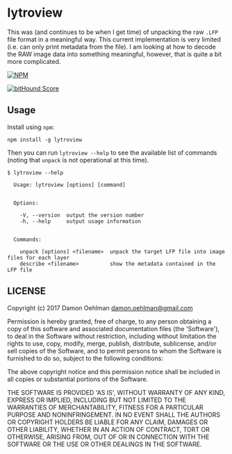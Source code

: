 # lytroview

This was (and continues to be when I get time) of unpacking the raw `.LFP` file format in a meaningful way. This current implementation is very limited (i.e. can only print metadata from the file).  I am looking at how to decode the RAW image data into something meaningful, however, that is quite a bit more complicated.

[![NPM](https://nodei.co/npm/lytroview.png)](https://nodei.co/npm/lytroview/)

[![bitHound Score](https://www.bithound.io/github/DamonOehlman/lytroview/badges/score.svg)](https://www.bithound.io/github/DamonOehlman/lytroview)

## Usage

Install using `npm`:

```
npm install -g lytroview
```

Then you can run `lytroview --help` to see the available list of commands (noting that `unpack` is not operational at this time).

```
$ lytroview --help

  Usage: lytroview [options] [command]


  Options:

    -V, --version  output the version number
    -h, --help     output usage information


  Commands:

    unpack [options] <filename>  unpack the target LFP file into image files for each layer
    describe <filename>          show the metadata contained in the LFP file
```

## LICENSE

Copyright (c) 2017 Damon Oehlman <damon.oehlman@gmail.com>

Permission is hereby granted, free of charge, to any person obtaining
a copy of this software and associated documentation files (the
'Software'), to deal in the Software without restriction, including
without limitation the rights to use, copy, modify, merge, publish,
distribute, sublicense, and/or sell copies of the Software, and to
permit persons to whom the Software is furnished to do so, subject to
the following conditions:

The above copyright notice and this permission notice shall be
included in all copies or substantial portions of the Software.

THE SOFTWARE IS PROVIDED 'AS IS', WITHOUT WARRANTY OF ANY KIND,
EXPRESS OR IMPLIED, INCLUDING BUT NOT LIMITED TO THE WARRANTIES OF
MERCHANTABILITY, FITNESS FOR A PARTICULAR PURPOSE AND NONINFRINGEMENT.
IN NO EVENT SHALL THE AUTHORS OR COPYRIGHT HOLDERS BE LIABLE FOR ANY
CLAIM, DAMAGES OR OTHER LIABILITY, WHETHER IN AN ACTION OF CONTRACT,
TORT OR OTHERWISE, ARISING FROM, OUT OF OR IN CONNECTION WITH THE
SOFTWARE OR THE USE OR OTHER DEALINGS IN THE SOFTWARE.

